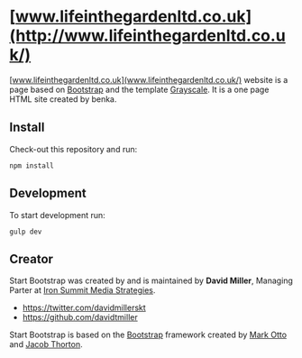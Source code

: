 # [www.lifeinthegardenltd.co.uk](http://www.lifeinthegardenltd.co.uk/)

[www.lifeinthegardenltd.co.uk](www.lifeinthegardenltd.co.uk/) website is a page based on [Bootstrap](http://getbootstrap.com/) and the template
[Grayscale](http://startbootstrap.com/template-overviews/grayscale/).
It is a one page HTML site created by benka.

## Install
Check-out this repository and run:

`npm install`

## Development
To start development run:

`gulp dev`

## Creator

Start Bootstrap was created by and is maintained by **David Miller**, Managing Parter at [Iron Summit Media Strategies](http://www.ironsummitmedia.com/).

* https://twitter.com/davidmillerskt
* https://github.com/davidtmiller

Start Bootstrap is based on the [Bootstrap](http://getbootstrap.com/) framework created by [Mark Otto](https://twitter.com/mdo) and [Jacob Thorton](https://twitter.com/fat).